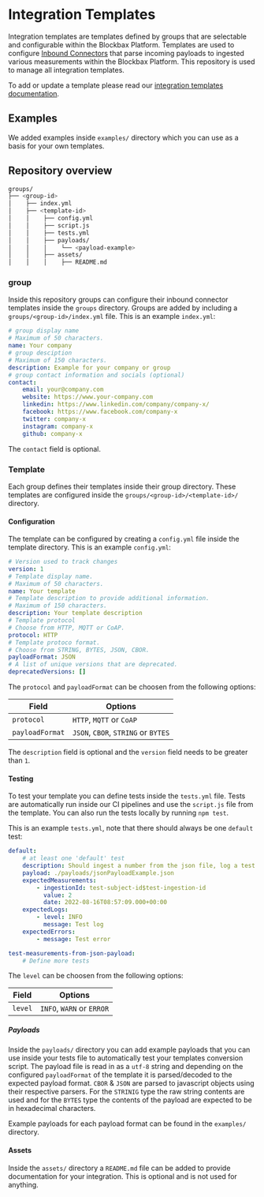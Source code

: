 # Integration Templates

Integration templates are templates defined by groups that are selectable and configurable within the Blockbax Platform. Templates are used to configure [Inbound Connectors](https://blockbax.com/docs/integrations/#inbound-connectors) that parse incoming payloads to ingested various measurements within the Blockbax Platform. This repository is used to manage all integration templates.

To add or update a template please read our [integration templates documentation](https://blockbax.com/docs/integrations/integration-templates#creating-or-updating-integration-templates).

## Examples

We added examples inside `examples/` directory which you can use as a basis for your own templates.

## Repository overview

```bash
groups/
├── <group-id>
│    ├── index.yml
│    ├── <template-id>
│    │    ├── config.yml
│    │    ├── script.js
│    │    ├── tests.yml
│    │    ├── payloads/
│    │    │    └── <payload-example>
│    │    ├── assets/
│    │    │    ├── README.md
```

### group

Inside this repository groups can configure their inbound connector templates inside the `groups` directory. Groups are added by including a `groups/<group-id>/index.yml` file. This is an example `index.yml`:

```yml
# group display name
# Maximum of 50 characters.
name: Your company
# group desciption
# Maximum of 150 characters.
description: Example for your company or group
# group contact information and socials (optional)
contact:
    email: your@company.com
    website: https://www.your-company.com
    linkedin: https://www.linkedin.com/company/company-x/
    facebook: https://www.facebook.com/company-x
    twitter: company-x
    instagram: company-x
    github: company-x
```

The `contact` field is optional. 

### Template

Each group defines their templates inside their group directory. These templates are configured inside the `groups/<group-id>/<template-id>/` directory.

#### Configuration

The template can be configured by creating a `config.yml` file inside the template directory. This is an example `config.yml`:

```yaml
# Version used to track changes
version: 1
# Template display name.
# Maximum of 50 characters.
name: Your template
# Template description to provide additional information.
# Maximum of 150 characters.
description: Your template description
# Template protocol
# Choose from HTTP, MQTT or CoAP.
protocol: HTTP
# Template protoco format.
# Choose from STRING, BYTES, JSON, CBOR.
payloadFormat: JSON
# A list of unique versions that are deprecated.
deprecatedVersions: []
```

The `protocol` and `payloadFormat` can be choosen from the following options:

| Field           | Options                             |
| --------------- | ----------------------------------- |
| `protocol`      | `HTTP`, `MQTT` or `CoAP`            |
| `payloadFormat` | `JSON`, `CBOR`, `STRING` or `BYTES` |

The `description` field is optional and the `version` field needs to be greater than `1`.

#### Testing

To test your template you can define tests inside the `tests.yml` file. Tests are automatically run inside our CI pipelines and use the `script.js` file from the template. You can also run the tests locally by running `npm test`.

This is an example `tests.yml`, note that there should always be one `default` test:

```yaml
default:
    # at least one 'default' test
    description: Should ingest a number from the json file, log a test INFO message and log a test error
    payload: ./payloads/jsonPayloadExample.json
    expectedMeasurements:
        - ingestionId: test-subject-id$test-ingestion-id
          value: 2
          date: 2022-08-16T08:57:09.000+00:00
    expectedLogs:
        - level: INFO
          message: Test log
    expectedErrors:
        - message: Test error

test-measurements-from-json-payload:
    # Define more tests
```

The `level` can be choosen from the following options:

| Field        | Options                   |
| ------------ | ------------------------- |
| `level`      | `INFO`, `WARN` or `ERROR` |

##### Payloads

Inside the `payloads/` directory you can add example payloads that you can use inside your tests file to automatically test your templates conversion script.  The payload file is read in as a `utf-8` string and depending on the configured `payloadFormat` of the template it is parsed/decoded to the expected payload format. `CBOR` & `JSON` are parsed to javascript objects using their respective parsers.  For the `STRINIG` type the raw string contents are used and for the `BYTES` type the contents of the payload are expected to be in hexadecimal characters.

Example payloads for each payload format can be found in the `examples/` directory.

#### Assets

Inside the `assets/` directory a `README.md` file can be added to provide documentation for your integration. This is optional and is not used for anything.
